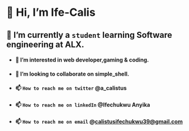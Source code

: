 # 👋 Hi, I’m Ife-Calis
## 🌱 I’m currently a `student` learning Software engineering at ALX.
- #### 👀 I’m interested in web developer,gaming & coding.
- #### 💞️ I’m looking to collaborate on simple_shell.
- #### 📫 `How to reach me on twitter` @a_calistus
- #### 📫 `How to reach me on linkedIn` @Ifechukwu Anyika
- #### 📫 `How to reach me on email` @calistusifechukwu39@gmail.com
<!---
Ife-Calis/Ife-Calis is a ✨ special ✨ repository because its `README.md` (this file) appears on your GitHub profile.
You can click the Preview link to take a look at your changes.
--->
